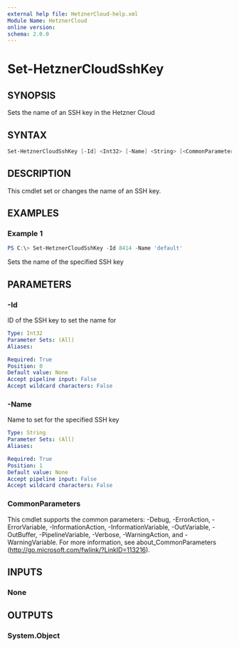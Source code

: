 ```yaml
---
external help file: HetznerCloud-help.xml
Module Name: HetznerCloud
online version:
schema: 2.0.0
---
```


# Set-HetznerCloudSshKey

## SYNOPSIS

Sets the name of an SSH key in the Hetzner Cloud

## SYNTAX

```powershell
Set-HetznerCloudSshKey [-Id] <Int32> [-Name] <String> [<CommonParameters>]
```

## DESCRIPTION

This cmdlet set or changes the name of an SSH key.

## EXAMPLES

### Example 1

```powershell
PS C:\> Set-HetznerCloudSshKey -Id 8414 -Name 'default'
```

Sets the name of the specified SSH key

## PARAMETERS

### -Id

ID of the SSH key to set the name for

```yaml
Type: Int32
Parameter Sets: (All)
Aliases:

Required: True
Position: 0
Default value: None
Accept pipeline input: False
Accept wildcard characters: False
```

### -Name

Name to set for the specified SSH key

```yaml
Type: String
Parameter Sets: (All)
Aliases:

Required: True
Position: 1
Default value: None
Accept pipeline input: False
Accept wildcard characters: False
```

### CommonParameters

This cmdlet supports the common parameters: -Debug, -ErrorAction, -ErrorVariable, -InformationAction, -InformationVariable, -OutVariable, -OutBuffer, -PipelineVariable, -Verbose, -WarningAction, and -WarningVariable.
For more information, see about_CommonParameters (http://go.microsoft.com/fwlink/?LinkID=113216).

## INPUTS

### None

## OUTPUTS

### System.Object
